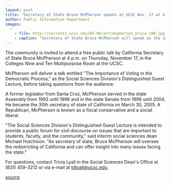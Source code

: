 ```yaml
---
layout: post
title: "Secretary of State Bruce McPherson speaks at UCSC Nov. 17 at 4 p.m."
author: Public Information Department
images:
  -
    - file: http://currents.ucsc.edu/05-06/art/mcpherson_bruce.180.jpg
    - caption: "Secretary of State Bruce McPherson will speak on the importance of voting."
---
```


The community is invited to attend a free public talk by California Secretary of State Bruce McPherson at 4 p.m. on Thursday, November 17, in the Colleges Nine and Ten Multipurpose Room at the UCSC.

McPherson will deliver a talk entitled "The Importance of Voting in the Democratic Process," as the Social Sciences Division's Distinguished Guest Lecture, before taking questions from the audience.

A former legislator from Santa Cruz, McPherson served in the state Assembly from 1993 until 1996 and in the state Senate from 1996 until 2004. He became the 30th secretary of state of California on March 30, 2005. A Republican, McPherson is known as a fiscal conservative and a social liberal.

"The Social Sciences Division's Distinguished Guest Lecture is intended to provide a public forum for civil discourse on issues that are important to students, faculty, and the community," said interim social sciences dean Michael Hutchison. "As secretary of state, Bruce McPherson will oversee the redistricting of California and can offer insight into many issues facing the state."

For questions, contact Tricia Lyall in the Social Sciences Dean's Office at (831) 459-3212 or via e-mail at [tdlyall@ucsc.edu][1].

[1]: mailto:tdlyall@ucsc.edu

[source](http://www1.ucsc.edu/currents/05-06/11-14/brief-mcpherson.asp "Permalink to brief-mcpherson")
